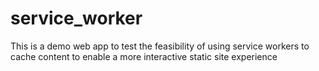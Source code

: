 # service_worker
This is a demo web app to test the feasibility of using service workers to cache content to enable a more interactive static site experience
